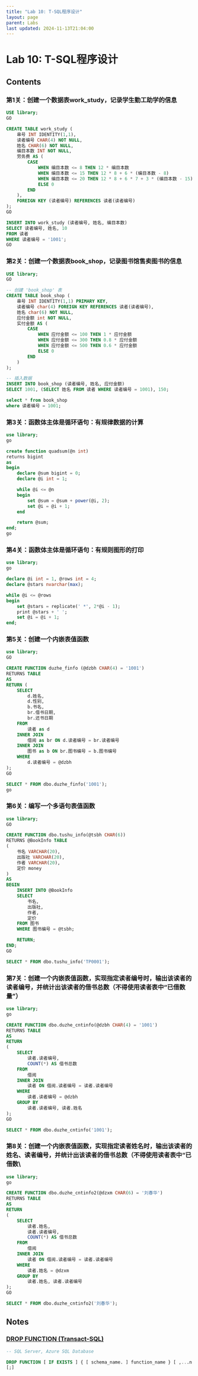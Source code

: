 ```yaml
---
title: "Lab 10: T-SQL程序设计"
layout: page
parent: Labs
last updated: 2024-11-13T21:04:00
---
```


# Lab 10: T-SQL程序设计

## Contents

### 第1关：创建一个数据表work_study，记录学生勤工助学的信息

```sql
USE library;
GO

CREATE TABLE work_study (
    串号 INT IDENTITY(1,1),
    读者编号 CHAR(4) NOT NULL,
    姓名 CHAR(6) NOT NULL,
    编目本数 INT NOT NULL,
    劳务费 AS (
        CASE
            WHEN 编目本数 <= 8 THEN 12 * 编目本数
            WHEN 编目本数 <= 15 THEN 12 * 8 + 6 * (编目本数 - 8)
            WHEN 编目本数 <= 20 THEN 12 * 8 + 6 * 7 + 3 * (编目本数 - 15)
            ELSE 0
        END
    ),
    FOREIGN KEY (读者编号) REFERENCES 读者(读者编号)
);
GO

INSERT INTO work_study (读者编号, 姓名, 编目本数)
SELECT 读者编号, 姓名, 10
FROM 读者
WHERE 读者编号 = '1001';
GO
```

### 第2关：创建一个数据表book_shop，记录图书馆售卖图书的信息

```sql
USE library;
GO

-- 创建 'book_shop' 表
CREATE TABLE book_shop (
    串号 INT IDENTITY(1,1) PRIMARY KEY,
    读者编号 char(4) FOREIGN KEY REFERENCES 读者(读者编号),
    姓名 char(6) NOT NULL,
    应付金额 int NOT NULL,
    实付金额 AS (
        CASE
            WHEN 应付金额 <= 100 THEN 1 * 应付金额
            WHEN 应付金额 <= 300 THEN 0.8 * 应付金额
            WHEN 应付金额 <= 500 THEN 0.6 * 应付金额
            ELSE 0
        END
    )
);

-- 插入数据
INSERT INTO book_shop (读者编号, 姓名, 应付金额)
SELECT 1001, (SELECT 姓名 FROM 读者 WHERE 读者编号 = 1001), 150;

select * from book_shop
where 读者编号 = 1001;
```

### 第3关：函数体主体是循环语句：有规律数据的计算

```sql
use library;
go

create function quadsum(@n int)
returns bigint
as
begin
    declare @sum bigint = 0;
    declare @i int = 1;

    while @i <= @n
    begin
        set @sum = @sum + power(@i, 2);
        set @i = @i + 1;
    end

    return @sum;
end;
go
```

### 第4关：函数体主体是循环语句：有规则图形的打印

```sql
use library;
go

declare @i int = 1, @rows int = 4;
declare @stars nvarchar(max);

while @i <= @rows
begin
    set @stars = replicate(' *', 2*@i - 1);
    print @stars + ' ';
    set @i = @i + 1;
end;
```

### 第5关：创建一个内嵌表值函数

```sql
use library;
GO

CREATE FUNCTION duzhe_finfo (@dzbh CHAR(4) = '1001')
RETURNS TABLE
AS
RETURN (
    SELECT 
        d.姓名,
        d.性别,
        b.书名,
        br.借书日期,
        br.还书日期
    FROM 
        读者 as d
    INNER JOIN 
        借阅 as br ON d.读者编号 = br.读者编号
    INNER JOIN 
        图书 as b ON br.图书编号 = b.图书编号
    WHERE 
        d.读者编号 = @dzbh
);
GO

SELECT * FROM dbo.duzhe_finfo('1001');
go
```

### 第6关：编写一个多语句表值函数

```sql
use library;
GO

CREATE FUNCTION dbo.tushu_info(@tsbh CHAR(6))
RETURNS @BookInfo TABLE
(
    书名 VARCHAR(20),
    出版社 VARCHAR(20),
    作者 VARCHAR(20),
    定价 money
)
AS
BEGIN
    INSERT INTO @BookInfo
    SELECT 
        书名, 
        出版社, 
        作者, 
        定价
    FROM 图书
    WHERE 图书编号 = @tsbh;

    RETURN;
END;
GO

SELECT * FROM dbo.tushu_info('TP0001');
```

### 第7关：创建一个内嵌表值函数，实现指定读者编号时，输出该读者的读者编号，并统计出该读者的借书总数（不得使用读者表中“已借数量”）

```sql
use library;
go

CREATE FUNCTION dbo.duzhe_cntinfo(@dzbh CHAR(4) = '1001')
RETURNS TABLE
AS
RETURN
(
    SELECT 
        读者.读者编号,
        COUNT(*) AS 借书总数
    FROM 
        借阅
    INNER JOIN 
        读者 ON 借阅.读者编号 = 读者.读者编号
    WHERE 
        读者.读者编号 = @dzbh
    GROUP BY 
        读者.读者编号, 读者.姓名
);
GO

SELECT * FROM dbo.duzhe_cntinfo('1001');
```

### 第8关：创建一个内嵌表值函数，实现指定读者姓名时，输出该读者的姓名、读者编号，并统计出该读者的借书总数（不得使用读者表中“已借数\

```sql
use library;
go

CREATE FUNCTION dbo.duzhe_cntinfo2(@dzxm CHAR(6) = '刘春华')
RETURNS TABLE
AS
RETURN
(
    SELECT 
        读者.姓名,
        读者.读者编号,
        COUNT(*) AS 借书总数
    FROM 
        借阅
    INNER JOIN 
        读者 ON 借阅.读者编号 = 读者.读者编号
    WHERE 
        读者.姓名 = @dzxm
    GROUP BY 
        读者.姓名, 读者.读者编号
);
GO

SELECT * FROM dbo.duzhe_cntinfo2('刘春华');
```

## Notes

### [DROP FUNCTION (Transact-SQL)](https://learn.microsoft.com/en-us/sql/t-sql/statements/drop-function-transact-sql?view=sql-server-ver16)

```sql
-- SQL Server, Azure SQL Database 

DROP FUNCTION [ IF EXISTS ] { [ schema_name. ] function_name } [ ,...n ]   
[;]
```

